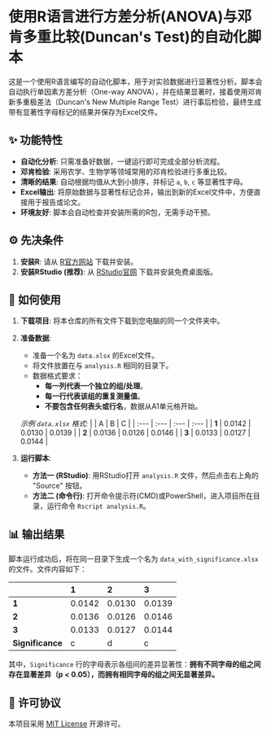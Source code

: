 # 使用R语言进行方差分析(ANOVA)与邓肯多重比较(Duncan's Test)的自动化脚本

这是一个使用R语言编写的自动化脚本，用于对实验数据进行显著性分析。脚本会自动执行单因素方差分析（One-way ANOVA），并在结果显著时，接着使用邓肯新多重极差法（Duncan's New Multiple Range Test）进行事后检验，最终生成带有显著性字母标记的结果并保存为Excel文件。

## ✨ 功能特性

- **自动化分析**: 只需准备好数据，一键运行即可完成全部分析流程。
- **邓肯检验**: 采用农学、生物学等领域常用的邓肯检验进行多重比较。
- **清晰的结果**: 自动根据均值从大到小排序，并标记 `a`, `b`, `c` 等显著性字母。
- **Excel输出**: 将原始数据与显著性标记合并，输出到新的Excel文件中，方便直接用于报告或论文。
- **环境友好**: 脚本会自动检查并安装所需的R包，无需手动干预。

## ⚙️ 先决条件

1.  **安装R**: 请从 [R官方网站](https://cran.r-project.org/) 下载并安装。
2.  **安装RStudio (推荐)**: 从 [RStudio官网](https://posit.co/download/rstudio-desktop/) 下载并安装免费桌面版。

## 🚀 如何使用

1.  **下载项目**: 将本仓库的所有文件下载到您电脑的同一个文件夹中。
2.  **准备数据**:
    -   准备一个名为 `data.xlsx` 的Excel文件。
    -   将文件放置在与 `analysis.R` 相同的目录下。
    -   数据格式要求：
        -   **每一列代表一个独立的组/处理**。
        -   **每一行代表该组的重复测量值**。
        -   **不要包含任何表头或行名**，数据从A1单元格开始。

    *示例 `data.xlsx` 格式:*
    | | A | B | C |
    | :--- | :--- | :--- | :--- |
    | **1** | 0.0142 | 0.0130 | 0.0139 |
    | **2** | 0.0136 | 0.0126 | 0.0146 |
    | **3** | 0.0133 | 0.0127 | 0.0144 |

3.  **运行脚本**:
    -   **方法一 (RStudio)**: 用RStudio打开 `analysis.R` 文件，然后点击右上角的 "Source" 按钮。
    -   **方法二 (命令行)**: 打开命令提示符(CMD)或PowerShell，进入项目所在目录，运行命令 `Rscript analysis.R`。

## 📊 输出结果

脚本运行成功后，将在同一目录下生成一个名为 `data_with_significance.xlsx` 的文件。文件内容如下：

| | 1 | 2 | 3 |
| :--- | :--- | :--- | :--- |
| **1** | 0.0142 | 0.0130 | 0.0139 |
| **2** | 0.0136 | 0.0126 | 0.0146 |
| **3** | 0.0133 | 0.0127 | 0.0144 |
| **Significance** | c | d | c |

其中，`Significance` 行的字母表示各组间的差异显著性：**拥有不同字母的组之间存在显著差异（p < 0.05），而拥有相同字母的组之间无显著差异。**

## 📄 许可协议

本项目采用 [MIT License](LICENSE) 开源许可。
